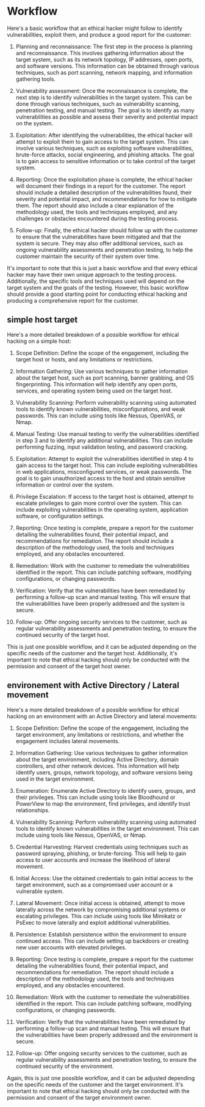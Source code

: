 
# Workflow

Here's a basic workflow that an ethical hacker might follow to identify vulnerabilities, exploit them, and produce a good report for the customer:

1. Planning and reconnaissance: The first step in the process is planning and reconnaissance. This involves gathering information about the target system, such as its network topology, IP addresses, open ports, and software versions. This information can be obtained through various techniques, such as port scanning, network mapping, and information gathering tools.

2. Vulnerability assessment: Once the reconnaissance is complete, the next step is to identify vulnerabilities in the target system. This can be done through various techniques, such as vulnerability scanning, penetration testing, and manual testing. The goal is to identify as many vulnerabilities as possible and assess their severity and potential impact on the system.

3. Exploitation: After identifying the vulnerabilities, the ethical hacker will attempt to exploit them to gain access to the target system. This can involve various techniques, such as exploiting software vulnerabilities, brute-force attacks, social engineering, and phishing attacks. The goal is to gain access to sensitive information or to take control of the target system.

4. Reporting: Once the exploitation phase is complete, the ethical hacker will document their findings in a report for the customer. The report should include a detailed description of the vulnerabilities found, their severity and potential impact, and recommendations for how to mitigate them. The report should also include a clear explanation of the methodology used, the tools and techniques employed, and any challenges or obstacles encountered during the testing process.

5. Follow-up: Finally, the ethical hacker should follow up with the customer to ensure that the vulnerabilities have been mitigated and that the system is secure. They may also offer additional services, such as ongoing vulnerability assessments and penetration testing, to help the customer maintain the security of their system over time.

It's important to note that this is just a basic workflow and that every ethical hacker may have their own unique approach to the testing process. Additionally, the specific tools and techniques used will depend on the target system and the goals of the testing. However, this basic workflow should provide a good starting point for conducting ethical hacking and producing a comprehensive report for the customer.

## simple host target

Here's a more detailed breakdown of a possible workflow for ethical hacking on a simple host:

1. Scope Definition: Define the scope of the engagement, including the target host or hosts, and any limitations or restrictions.

2. Information Gathering: Use various techniques to gather information about the target host, such as port scanning, banner grabbing, and OS fingerprinting. This information will help identify any open ports, services, and operating system being used on the target host.

3. Vulnerability Scanning: Perform vulnerability scanning using automated tools to identify known vulnerabilities, misconfigurations, and weak passwords. This can include using tools like Nessus, OpenVAS, or Nmap.

4. Manual Testing: Use manual testing to verify the vulnerabilities identified in step 3 and to identify any additional vulnerabilities. This can include performing fuzzing, input validation testing, and password cracking.

5. Exploitation: Attempt to exploit the vulnerabilities identified in step 4 to gain access to the target host. This can include exploiting vulnerabilities in web applications, misconfigured services, or weak passwords. The goal is to gain unauthorized access to the host and obtain sensitive information or control over the system.

6. Privilege Escalation: If access to the target host is obtained, attempt to escalate privileges to gain more control over the system. This can include exploiting vulnerabilities in the operating system, application software, or configuration settings.

7. Reporting: Once testing is complete, prepare a report for the customer detailing the vulnerabilities found, their potential impact, and recommendations for remediation. The report should include a description of the methodology used, the tools and techniques employed, and any obstacles encountered.

8. Remediation: Work with the customer to remediate the vulnerabilities identified in the report. This can include patching software, modifying configurations, or changing passwords.

9. Verification: Verify that the vulnerabilities have been remediated by performing a follow-up scan and manual testing. This will ensure that the vulnerabilities have been properly addressed and the system is secure.

10. Follow-up: Offer ongoing security services to the customer, such as regular vulnerability assessments and penetration testing, to ensure the continued security of the target host.

This is just one possible workflow, and it can be adjusted depending on the specific needs of the customer and the target host. Additionally, it's important to note that ethical hacking should only be conducted with the permission and consent of the target host owner.

## environement with Active Directory / Lateral movement

Here's a more detailed breakdown of a possible workflow for ethical hacking on an environment with an Active Directory and lateral movements:

1. Scope Definition: Define the scope of the engagement, including the target environment, any limitations or restrictions, and whether the engagement includes lateral movements.

2. Information Gathering: Use various techniques to gather information about the target environment, including Active Directory, domain controllers, and other network devices. This information will help identify users, groups, network topology, and software versions being used in the target environment.

3. Enumeration: Enumerate Active Directory to identify users, groups, and their privileges. This can include using tools like Bloodhound or PowerView to map the environment, find privileges, and identify trust relationships.

4. Vulnerability Scanning: Perform vulnerability scanning using automated tools to identify known vulnerabilities in the target environment. This can include using tools like Nessus, OpenVAS, or Nmap.

5. Credential Harvesting: Harvest credentials using techniques such as password spraying, phishing, or brute-forcing. This will help to gain access to user accounts and increase the likelihood of lateral movement.

6. Initial Access: Use the obtained credentials to gain initial access to the target environment, such as a compromised user account or a vulnerable system.

7. Lateral Movement: Once initial access is obtained, attempt to move laterally across the network by compromising additional systems or escalating privileges. This can include using tools like Mimikatz or PsExec to move laterally and exploit additional vulnerabilities.

8. Persistence: Establish persistence within the environment to ensure continued access. This can include setting up backdoors or creating new user accounts with elevated privileges.

9. Reporting: Once testing is complete, prepare a report for the customer detailing the vulnerabilities found, their potential impact, and recommendations for remediation. The report should include a description of the methodology used, the tools and techniques employed, and any obstacles encountered.

10. Remediation: Work with the customer to remediate the vulnerabilities identified in the report. This can include patching software, modifying configurations, or changing passwords.

11. Verification: Verify that the vulnerabilities have been remediated by performing a follow-up scan and manual testing. This will ensure that the vulnerabilities have been properly addressed and the environment is secure.

12. Follow-up: Offer ongoing security services to the customer, such as regular vulnerability assessments and penetration testing, to ensure the continued security of the environment.

Again, this is just one possible workflow, and it can be adjusted depending on the specific needs of the customer and the target environment. It's important to note that ethical hacking should only be conducted with the permission and consent of the target environment owner.
